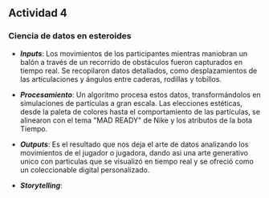 ## Actividad 4

### Ciencia de datos en esteroides

- ***Inputs***: Los movimientos de los participantes mientras maniobran un balón a través de un recorrido de obstáculos fueron capturados en tiempo real.
 Se recopilaron datos detallados, como desplazamientos de las articulaciones y ángulos entre caderas, rodillas y tobillos.

- ***Procesamiento***: Un algoritmo procesa estos datos, transformándolos en simulaciones de partículas a gran escala. Las elecciones estéticas,
desde la paleta de colores hasta el comportamiento de las partículas, se alinearon con el tema "MAD READY" de Nike y los atributos de la bota Tiempo.

- ***Outputs***: Es el resultado que nos deja el arte de datos analizando los movimientos de el jugador o jugadora, dando asi una arte generativo unico con particulas que se
visualizó en tiempo real y se ofreció como un coleccionable digital personalizado.

- ***Storytelling***: 













































